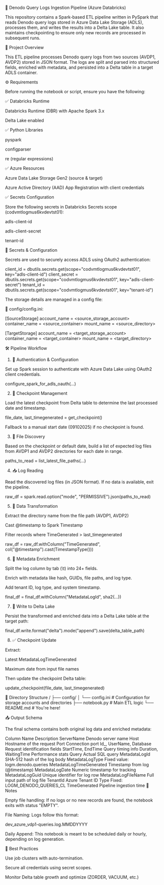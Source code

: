 📄 Denodo Query Logs Ingestion Pipeline (Azure Databricks)
 
This repository contains a Spark-based ETL pipeline written in PySpark that reads Denodo query logs stored in Azure Data Lake Storage (ADLS), processes them, and writes the results into a Delta Lake table. It also maintains checkpointing to ensure only new records are processed in subsequent runs.
 
💼 Project Overview
 
This ETL pipeline processes Denodo query logs from two sources (AVDP1, AVDP2) stored in JSON format. The logs are split and parsed into structured fields, enriched with metadata, and persisted into a Delta table in a target ADLS container.
 
⚙️ Requirements
 
Before running the notebook or script, ensure you have the following:
 
✅ Databricks Runtime
 
Databricks Runtime (DBR) with Apache Spark 3.x
 
Delta Lake enabled
 
✅ Python Libraries
 
pyspark
 
configparser
 
re (regular expressions)
 
✅ Azure Resources
 
Azure Data Lake Storage Gen2 (source & target)
 
Azure Active Directory (AAD) App Registration with client credentials
 
✅ Secrets Configuration
 
Store the following secrets in Databricks Secrets scope (codvmtlogmus6kvdevtst01):
 
adls-client-id
 
adls-client-secret
 
tenant-id
 
🔐 Secrets & Configuration
 
Secrets are used to securely access ADLS using OAuth2 authentication:
 
client_id     = dbutils.secrets.get(scope="codvmtlogmus6kvdevtst01", key="adls-client-id")
client_secret = dbutils.secrets.get(scope="codvmtlogmus6kvdevtst01", key="adls-client-secret")
tenant_id     = dbutils.secrets.get(scope="codvmtlogmus6kvdevtst01", key="tenant-id")
 
 
The storage details are managed in a config file:
 
📄 config/config.ini:
 
[SourceStorage]
account_name = <source_storage_account>
container_name = <source_container>
mount_name = <source_directory>
 
[TargetStorage]
account_name = <target_storage_account>
container_name = <target_container>
mount_name = <target_directory>
 
🛠️ Pipeline Workflow
1. 🔐 Authentication & Configuration
 
Set up Spark session to authenticate with Azure Data Lake using OAuth2 client credentials.
 
configure_spark_for_adls_oauth(...)
 
2. 📌 Checkpoint Management
 
Load the latest checkpoint from Delta table to determine the last processed date and timestamp.
 
file_date, last_timegenerated = get_checkpoint()
 
 
Fallback to a manual start date (09102025) if no checkpoint is found.
 
3. 📂 File Discovery
 
Based on the checkpoint or default date, build a list of expected log files from AVDP1 and AVDP2 directories for each date in range.
 
paths_to_read = list_latest_file_paths(...)
 
4. 📥 Log Reading
 
Read the discovered log files (in JSON format). If no data is available, exit the pipeline.
 
raw_df = spark.read.option("mode", "PERMISSIVE").json(paths_to_read)
 
5. 🧪 Data Transformation
 
Extract the directory name from the file path (AVDP1, AVDP2)
 
Cast @timestamp to Spark Timestamp
 
Filter records where TimeGenerated > last_timegenerated
 
raw_df = raw_df.withColumn("TimeGenerated", col("@timestamp").cast(TimestampType()))
 
6. 🧬 Metadata Enrichment
 
Split the log column by tab (\t) into 24+ fields.
 
Enrich with metadata like hash, GUIDs, file paths, and log type.
 
Add tenant ID, log type, and system timestamp.
 
final_df = final_df.withColumn("MetadataLogId", sha2(...))
 
7. 💾 Write to Delta Lake
 
Persist the transformed and enriched data into a Delta Lake table at the target path:
 
final_df.write.format("delta").mode("append").save(delta_table_path)
 
8. ✅ Checkpoint Update
 
Extract:
 
Latest MetadataLogTimeGenerated
 
Maximum date from input file names
 
Then update the checkpoint Delta table:
 
update_checkpoint(file_date, last_timegenerated)
 
📁 Directory Structure
/
├── config/
│   └── config.ini          # Configuration for storage accounts and directories
├── notebook.py             # Main ETL logic
└── README.md               # You're here!
 
📤 Output Schema
 
The final schema contains both original log data and enriched metadata:
 
Column Name	Description
ServerName	Denodo server name
Host	Hostname of the request
Port	Connection port
Id_, UserName, Database	Request identification fields
StartTime, EndTime	Query timing info
Duration, WaitingTime	Performance stats
Query	Actual SQL query
MetadataLogId	SHA-512 hash of the log body
MetadataLogType	Fixed value: logm.denodo.queries
MetadataLogTimeGenerated	Timestamp from log (@timestamp)
MetadataLogDate	Numeric timestamp for tracking
MetadataLogGuid	Unique identifier for log row
MetadataLogFileName	Full input path of log file
TenantId	Azure Tenant ID
Type	Fixed: LOGM_DENODO_QUERIES_CL
TimeGenerated	Pipeline ingestion time
📎 Notes
 
Empty file handling: If no logs or no new records are found, the notebook exits with status "EMPTY".
 
File Naming: Logs follow this format:
 
dev_azure_vdp1-queries.log.MMDDYYYY
 
 
Daily Append: This notebook is meant to be scheduled daily or hourly, depending on log generation.
 
🧠 Best Practices
 
Use job clusters with auto-termination.
 
Secure all credentials using secret scopes.
 
Monitor Delta table growth and optimize (ZORDER, VACUUM, etc.)
